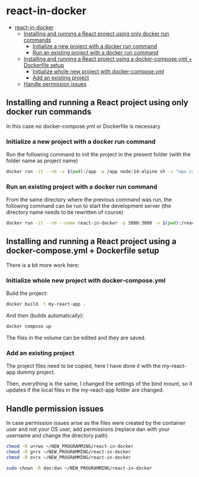 # react-in-docker

- [react-in-docker](#react-in-docker)
  - [Installing and running a React project using only docker run commands](#installing-and-running-a-react-project-using-only-docker-run-commands)
    - [Initialize a new project with a docker run command](#initialize-a-new-project-with-a-docker-run-command)
    - [Run an existing project with a docker run command](#run-an-existing-project-with-a-docker-run-command)
  - [Installing and running a React project using a docker-compose.yml + Dockerfile setup](#installing-and-running-a-react-project-using-a-docker-composeyml--dockerfile-setup)
    - [Initialize whole new project with docker-compose.yml](#initialize-whole-new-project-with-docker-composeyml)
    - [Add an existing project](#add-an-existing-project)
  - [Handle permission issues](#handle-permission-issues)

## Installing and running a React project using only docker run commands

In this case no docker-compose.yml or Dockerfile is necessary

### Initialize a new project with a docker run command

Run the following command to init the project in the present folder (with the folder name as project name)

```bash
docker run -it --rm -v $(pwd):/app -w /app node:14-alpine sh -c "npx create-react-app ."
```

### Run an existing project with a docker run command

From the same directory where the previous command was run, the following command can be run to start the development server (the directory name needs to be rewritten of course)

```bash
docker run -it --rm --name react-in-docker -p 3000:3000 -v $(pwd):/react-in-docker -w /react-in-docker node:14-alpine sh -c "npm install && npm start"
```
## Installing and running a React project using a docker-compose.yml + Dockerfile setup

There is a bit more work here:

### Initialize whole new project with docker-compose.yml

Build the project:

```bash
docker build -t my-react-app .
```

And then (builds automatically):
```bash
docker compose up
```

The files in the volume can be edited and they are saved.

### Add an existing project

The project files need to be copied, here I have done it with the my-react-app dummy project.

Then, everything is the same, I changed the settings of the bind mount, so it updates if the local files in the my-react-app folder are changed.

## Handle permission issues
In case permission issues arise as the files were created by the container user and not your OS user, add permissions (replace dan with your username and change the directory path)

```bash
chmod -R u+rwx ~/NEW_PROGRAMMING/react-in-docker
chmod -R g+rx ~/NEW_PROGRAMMING/react-in-docker
chmod -R o+rx ~/NEW_PROGRAMMING/react-in-docker

sudo chown -R dan:dan ~/NEW_PROGRAMMING/react-in-docker
```